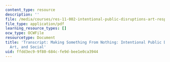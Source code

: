 ```yaml
---
content_type: resource
description: ''
file: /media/courses/res-11-002-intentional-public-disruptions-art-responsibility-and-pedagogy-fall-2017/ffdd3ec99f80684cfe9dbee1e0ca3944_MITRES11-002F17_Video_02_300k.pdf
file_type: application/pdf
learning_resource_types: []
ocw_type: OCWFile
resourcetype: Document
title: 'Transcript: Making Something From Nothing: Intentional Public Disruptions,
  Art, and Social'
uid: ffdd3ec9-9f80-684c-fe9d-bee1e0ca3944
---
```

